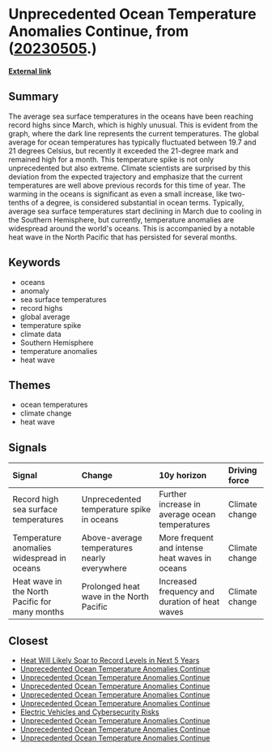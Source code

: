 # __Unprecedented Ocean Temperature Anomalies Continue__, from ([20230505](https://kghosh.substack.com/p/20230505).)

__[External link](https://www.wired.com/story/an-ominous-heating-event-is-unfolding-in-the-oceans/)__



## Summary

The average sea surface temperatures in the oceans have been reaching record highs since March, which is highly unusual. This is evident from the graph, where the dark line represents the current temperatures. The global average for ocean temperatures has typically fluctuated between 19.7 and 21 degrees Celsius, but recently it exceeded the 21-degree mark and remained high for a month. This temperature spike is not only unprecedented but also extreme. Climate scientists are surprised by this deviation from the expected trajectory and emphasize that the current temperatures are well above previous records for this time of year. The warming in the oceans is significant as even a small increase, like two-tenths of a degree, is considered substantial in ocean terms. Typically, average sea surface temperatures start declining in March due to cooling in the Southern Hemisphere, but currently, temperature anomalies are widespread around the world's oceans. This is accompanied by a notable heat wave in the North Pacific that has persisted for several months.

## Keywords

* oceans
* anomaly
* sea surface temperatures
* record highs
* global average
* temperature spike
* climate data
* Southern Hemisphere
* temperature anomalies
* heat wave

## Themes

* ocean temperatures
* climate change
* heat wave

## Signals

| Signal                                         | Change                                       | 10y horizon                                    | Driving force   |
|:-----------------------------------------------|:---------------------------------------------|:-----------------------------------------------|:----------------|
| Record high sea surface temperatures           | Unprecedented temperature spike in oceans    | Further increase in average ocean temperatures | Climate change  |
| Temperature anomalies widespread in oceans     | Above-average temperatures nearly everywhere | More frequent and intense heat waves in oceans | Climate change  |
| Heat wave in the North Pacific for many months | Prolonged heat wave in the North Pacific     | Increased frequency and duration of heat waves | Climate change  |

## Closest

* [Heat Will Likely Soar to Record Levels in Next 5 Years](89b553cd6644cc1549e68abd6a6d44d6)
* [Unprecedented Ocean Temperature Anomalies Continue](7d78c43cd82cf39506c094d726af453f)
* [Unprecedented Ocean Temperature Anomalies Continue](7d78c43cd82cf39506c094d726af453f)
* [Unprecedented Ocean Temperature Anomalies Continue](7d78c43cd82cf39506c094d726af453f)
* [Unprecedented Ocean Temperature Anomalies Continue](7d78c43cd82cf39506c094d726af453f)
* [Unprecedented Ocean Temperature Anomalies Continue](7d78c43cd82cf39506c094d726af453f)
* [Electric Vehicles and Cybersecurity Risks](aed93d4ebe969eabe23df9935bdb4cb8)
* [Unprecedented Ocean Temperature Anomalies Continue](7d78c43cd82cf39506c094d726af453f)
* [Unprecedented Ocean Temperature Anomalies Continue](7d78c43cd82cf39506c094d726af453f)
* [Unprecedented Ocean Temperature Anomalies Continue](7d78c43cd82cf39506c094d726af453f)
